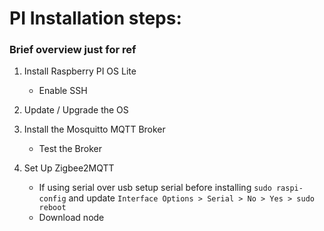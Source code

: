 # PI Installation steps:

### Brief overview just for ref

1. Install Raspberry PI OS Lite
    - Enable SSH

2. Update / Upgrade the OS

3. Install the Mosquitto MQTT Broker
    - Test the Broker

4. Set Up Zigbee2MQTT
    - If using serial over usb setup serial before installing ```sudo raspi-config``` and update ```Interface Options > Serial > No > Yes > sudo reboot```
    - Download node